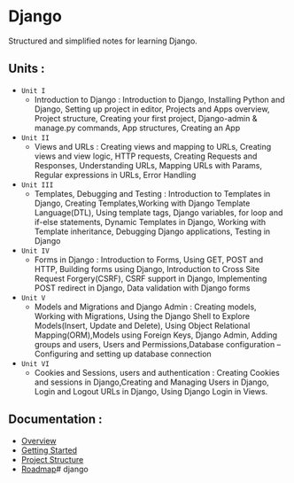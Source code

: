 # Django
Structured and simplified notes for learning Django.

## Units :
- `Unit I`
    - Introduction to Django : Introduction to Django, Installing Python and Django, Setting up project in editor, Projects and Apps overview, Project structure, Creating your first project, Django-admin & manage.py commands, App structures, Creating an App
- `Unit II`
    - Views and URLs : Creating views and mapping to URLs, Creating views and view logic, HTTP
    requests, Creating Requests and Responses, Understanding URLs, Mapping URLs with Params,
    Regular expressions in URLs, Error Handling
- `Unit III`
    - Templates, Debugging and Testing : Introduction to Templates in Django, Creating Templates,Working with Django Template Language(DTL), Using template tags, Django variables, for loop and if-else statements, Dynamic Templates in Django, Working with Template inheritance, Debugging Django applications, Testing in Django
- `Unit IV`
    - Forms in Django : Introduction to Forms, Using GET, POST and HTTP, Building forms using Django, Introduction to Cross Site Request Forgery(CSRF), CSRF support in Django, Implementing POST redirect in Django, Data validation with Django forms
- `Unit V`
    - Models and Migrations and Django Admin : Creating models, Working with Migrations, Using the Django Shell to Explore Models(Insert, Update and Delete), Using Object Relational Mapping(ORM),Models using Foreign Keys, Django Admin, Adding groups and users, Users and Permissions,Database configuration – Configuring and setting up database connection
- `Unit VI`
    - Cookies and Sessions, users and authentication : Creating Cookies and sessions in Django,Creating and Managing Users in Django, Login and Logout URLs in Django, Using Django Login in Views.


## Documentation :

- [Overview](./docs/overview.md)
- [Getting Started](./docs/getting-started.md)
- [Project Structure](./docs/project-structure.md)
- [Roadmap](./roadmaps.md)# django
